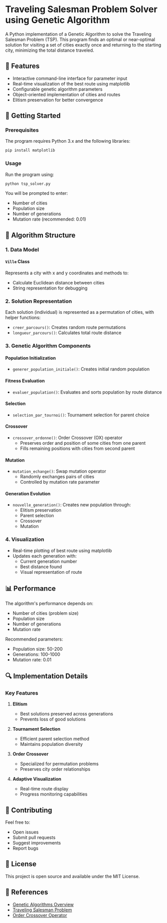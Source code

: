 # Traveling Salesman Problem Solver using Genetic Algorithm

A Python implementation of a Genetic Algorithm to solve the Traveling Salesman Problem (TSP). This program finds an optimal or near-optimal solution for visiting a set of cities exactly once and returning to the starting city, minimizing the total distance traveled.

## 🌟 Features

- Interactive command-line interface for parameter input
- Real-time visualization of the best route using matplotlib
- Configurable genetic algorithm parameters
- Object-oriented implementation of cities and routes
- Elitism preservation for better convergence

## 🚀 Getting Started

### Prerequisites

The program requires Python 3.x and the following libraries:
```bash
pip install matplotlib
```

### Usage

Run the program using:
```bash
python tsp_solver.py
```

You will be prompted to enter:
- Number of cities
- Population size
- Number of generations
- Mutation rate (recommended: 0.01)

## 🧬 Algorithm Structure

### 1. Data Model

#### `Ville` Class
Represents a city with x and y coordinates and methods to:
- Calculate Euclidean distance between cities
- String representation for debugging

### 2. Solution Representation

Each solution (individual) is represented as a permutation of cities, with helper functions:
- `creer_parcours()`: Creates random route permutations
- `longueur_parcours()`: Calculates total route distance

### 3. Genetic Algorithm Components

#### Population Initialization
- `generer_population_initiale()`: Creates initial random population

#### Fitness Evaluation
- `evaluer_population()`: Evaluates and sorts population by route distance

#### Selection
- `selection_par_tournoi()`: Tournament selection for parent choice

#### Crossover
- `crossover_ordonne()`: Order Crossover (OX) operator
  - Preserves order and position of some cities from one parent
  - Fills remaining positions with cities from second parent

#### Mutation
- `mutation_echange()`: Swap mutation operator
  - Randomly exchanges pairs of cities
  - Controlled by mutation rate parameter

#### Generation Evolution
- `nouvelle_generation()`: Creates new population through:
  - Elitism preservation
  - Parent selection
  - Crossover
  - Mutation

### 4. Visualization

- Real-time plotting of best route using matplotlib
- Updates each generation with:
  - Current generation number
  - Best distance found
  - Visual representation of route

## 📊 Performance

The algorithm's performance depends on:
- Number of cities (problem size)
- Population size
- Number of generations
- Mutation rate

Recommended parameters:
- Population size: 50-200
- Generations: 100-1000
- Mutation rate: 0.01

## 🔍 Implementation Details

### Key Features

1. **Elitism**
   - Best solutions preserved across generations
   - Prevents loss of good solutions

2. **Tournament Selection**
   - Efficient parent selection method
   - Maintains population diversity

3. **Order Crossover**
   - Specialized for permutation problems
   - Preserves city order relationships

4. **Adaptive Visualization**
   - Real-time route display
   - Progress monitoring capabilities

## 🤝 Contributing

Feel free to:
- Open issues
- Submit pull requests
- Suggest improvements
- Report bugs

## 📝 License

This project is open source and available under the MIT License.

## 🔗 References

- [Genetic Algorithms Overview](https://en.wikipedia.org/wiki/Genetic_algorithm)
- [Traveling Salesman Problem](https://en.wikipedia.org/wiki/Travelling_salesman_problem)
- [Order Crossover Operator](https://www.researchgate.net/publication/220285784_The_Order_Crossover_Operator)
